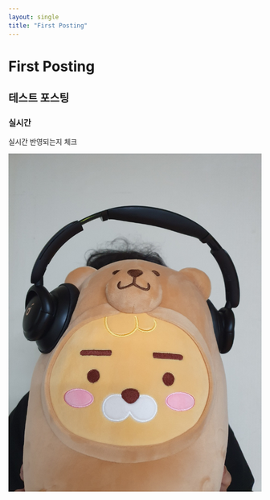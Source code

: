 ```yaml
---
layout: single
title: "First Posting"
---
```


# First Posting

## 테스트 포스팅

### 실시간

실시간 반영되는지 체크

![라이언_헤드셋](../images/2021-12-26-first/라이언_헤드셋.jpg)
